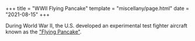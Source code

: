 +++
title = "WWII Flying Pancake"
template = "miscellany/page.html"
date = "2021-08-15"
+++

During World War II, the U.S. developed an experimental test fighter aircraft known as the ["Flying Pancake"](https://en.wikipedia.org/wiki/Vought_V-173).